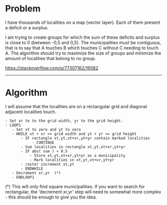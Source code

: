 # Problem

I have thousands of localities on a map (vector layer). Each of them present a deficit or a surplus.

I am trying to create groups for which the sum of these deficits and surplus is close to 0 (between -0,5 and 0,5). The municipalities must be contiguous, that is to say that A touches B which touches C without C needing to touch A. The algorithm should try to maximize the size of groups and minimize the amount of localities that belong to no group.

https://stackoverflow.com/q/77307162/16582

---------

# Algorithm

I will assume that the localities are on a rectangular grid and diagonal adjacent localities touch.

```
- Set xr to to the grid width, yr to the grid height.
- LOOP1
   - Set xt to zero and yt to zero
   - WHILE xt + xr <= grid width and yt + yr <= grid height
       - IF rectangle xt,yt,xt+xr,yt+yr contain marked localities
            - CONTINUE
       - Sum localities in rectangle xt,yt,xt+xr,yt+yr
       - IF abs( sum ) < 0.5
           - Store xt,yt,xt+xr,yt+yr as a municipality
           - Mark localities in xt,yt,xt+xr,yt+yr
       - raster increment xt,yt
       - ENDWHILE
   - Decrement xr,yr  (*)
   - ENDLOOP1
```

   
   
(*) This will only find square municipalities.  If you want to search for rectangular, the 'decrement xr,yr' step will need to somewhat more complex - this should be enough to give you the idea.

   

